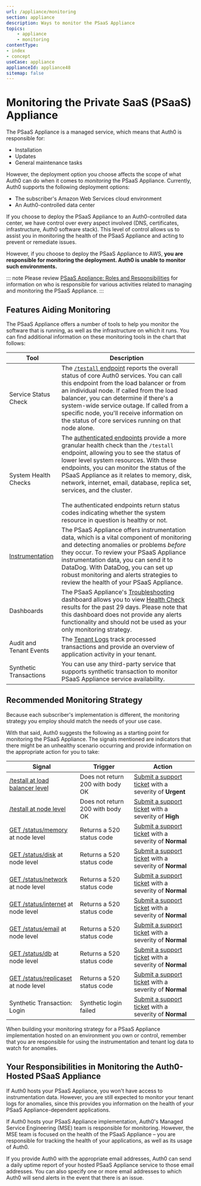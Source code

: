 ```yaml
---
url: /appliance/monitoring
section: appliance
description: Ways to monitor the PSaaS Appliance
topics:
    - appliance
    - monitoring
contentType:
- index
- concept
useCase: appliance
applianceId: appliance48
sitemap: false
---
```


# Monitoring the Private SaaS (PSaaS) Appliance

The PSaaS Appliance is a managed service, which means that Auth0 is responsible for:

* Installation
* Updates
* General maintenance tasks

However, the deployment option you choose affects the scope of what Auth0 can do when it comes to *monitoring* the PSaaS Appliance. Currently, Auth0 supports the following deployment options:

* The subscriber's Amazon Web Services cloud environment
* An Auth0-controlled data center

If you choose to deploy the PSaaS Appliance to an Auth0-controlled data center, we have control over every aspect involved (DNS, certificates, infrastructure, Auth0 software stack). This level of control allows us to assist you in monitoring the health of the PSaaS Appliance and acting to prevent or remediate issues.

However, if you choose to deploy the PSaaS Appliance to AWS, **you are responsible for monitoring the deployment. Auth0 is unable to monitor such environments.**

::: note
Please review [PSaaS Appliance: Roles and Responsibilities](https://auth0.com/docs/appliance/raci) for information on who is responsible for various activities related to managing and monitoring the PSaaS Appliance.
:::

## Features Aiding Monitoring

The PSaaS Appliance offers a number of tools to help you monitor the software that is running, as well as the infrastructure on which it runs. You can find additional information on these monitoring tools in the chart that follows:

| Tool | Description |
| - | - |
| Service Status Check | The [`/testall` endpoint](/appliance/monitoring/testall) reports the overall status of core Auth0 services. You can call this endpoint from the load balancer or from an individual node. If called from the load balancer, you can determine if there's a system-wide service outage. If called from a specific node, you'll receive information on the status of core services running on that node alone. |
| System Health Checks | The [authenticated endpoints](/appliance/monitoring/authenticated-endpoints) provide a more granular health check than the `/testall` endpoint, allowing you to see the status of lower level system resources. With these endpoints, you can monitor the status of the PSaaS Appliance as it relates to memory, disk, network, internet, email, database, replica set, services, and the cluster. <br /> <br /> The authenticated endpoints return status codes indicating whether the system resource in question is healthy or not. |
| [Instrumentation](/appliance/instrumentation) | The PSaaS Appliance offers instrumentation data, which is a vital component of monitoring and detecting anomalies or problems *before* they occur. To review your PSaaS Appliance instrumentation data, you can send it to DataDog. With DataDog,  you can set up robust monitoring and alerts strategies to review the health of your PSaaS Appliance. |
| Dashboards | The PSaaS Appliance's [Troubleshooting](/appliance/dashboard/troubleshoot) dashboard allows you to view [Health Check](/appliance/dashboard/troubleshoot#health-check) results for the past 29 days. Please note that this dashboard does not provide any alerts functionality and should not be used as your only monitoring strategy. |
| Audit and Tenant Events | The [Tenant Logs](https://auth0.com/docs/logs) track processed transactions and provide an overview of application activity in your tenant. |
| Synthetic Transactions | You can use any third-party service that supports synthetic transaction to monitor PSaaS Appliance service availability. |

## Recommended Monitoring Strategy

Because each subscriber's implementation is different, the monitoring strategy you employ should match the needs of your use case.

With that said, Auth0 suggests the following as a starting point for monitoring the PSaaS Appliance. The signals mentioned are indicators that there might be an unhealthy scenario occurring and provide information on the appropriate action for you to take:

| Signal | Trigger | Action |
| - | - | - |
| [/testall at load balancer level](/appliance/monitoring/testall) | Does not return 200 with body OK | [Submit a support ticket](/support/tickets) with a severity of **Urgent** |
| [/testall at node level](/appliance/monitoring/testall#monitoring-individual-nodes) | Does not return 200 with body OK | [Submit a support ticket](/support/tickets) with a severity of **High** |
| [GET /status/memory](/appliance/monitoring/authenticated-endpoints#get-status-memory) at node level | Returns a 520 status code | [Submit a support ticket](/support/tickets) with a severity of **Normal** |
| [GET /status/disk](/appliance/monitoring/authenticated-endpoints#get-status-disk) at node level  | Returns a 520 status code | [Submit a support ticket](/support/tickets) with a severity of **Normal** |
| [GET /status/network](/appliance/monitoring/authenticated-endpoints#get-status-network) at node level	| Returns a 520 status code | [Submit a support ticket](/support/tickets) with a severity of **Normal** |
| [GET /status/internet](/appliance/monitoring/authenticated-endpoints#get-status-internet) at node level | Returns a 520 status code | [Submit a support ticket](/support/tickets) with a severity of **Normal** |
| [GET /status/email](/appliance/monitoring/authenticated-endpoints#get-status-email) at node level | Returns a 520 status code | [Submit a support ticket](/support/tickets) with a severity of **Normal** |
| [GET /status/db](/appliance/monitoring/authenticated-endpoints#get-status-db) at node level | Returns a 520 status code | [Submit a support ticket](/support/tickets) with a severity of **Normal** |
| [GET /status/replicaset](/appliance/monitoring/authenticated-endpoints#get-status-replicaset) at node level | Returns a 520 status code | [Submit a support ticket](/support/tickets) with a severity of **Normal** |
| Synthetic Transaction: Login | Synthetic login failed | [Submit a support ticket](/support/tickets) with a severity of **Normal** |

When building your monitoring strategy for a PSaaS Appliance implementation hosted on an environment you own or control, remember that you are responsible for using the instrumentation and tenant log data to watch for anomalies.

## Your Responsibilities in Monitoring the Auth0-Hosted PSaaS Appliance

If Auth0 hosts your PSaaS Appliance, you won't have access to instrumentation data. However, you are still expected to monitor your tenant logs for anomalies, since this provides you information on the health of your PSaaS Appliance-dependent applications.

If Auth0 hosts your PSaaS Appliance implementation, Auth0's Managed Service Engineering (MSE) team is responsible for monitoring. However, the MSE team is focused on the health of the PSaaS Appliance – you are responsible for tracking the health of your applications, as well as its usage of Auth0.

If you provide Auth0 with the appropriate email addresses, Auth0 can send a daily uptime report of your hosted PSaaS Appliance service to those email addresses. You can also specify one or more email addresses to which Auth0 will send alerts in the event that there is an issue.
